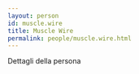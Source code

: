 ```yaml
---
layout: person
id: muscle.wire
title: Muscle Wire
permalink: people/muscle.wire.html
---
```


Dettagli della persona
